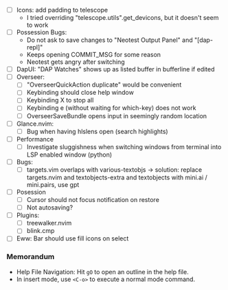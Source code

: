 
- [ ] Icons: add padding to telescope
    - I tried overriding "telescope.utils".get_devicons, but it doesn't seem to work
- [ ] Possession Bugs: 
    - Do not ask to save changes to "Neotest Output Panel" and "[dap-repl]"
    - Keeps opening COMMIT_MSG for some reason
    - Neotest gets angry after switching
- [ ] DapUI: "DAP Watches" shows up as listed buffer in bufferline if edited
- [ ] Overseer: 
    - [ ] "OverseerQuickAction duplicate" would be convenient
    - [ ] Keybinding <Esc> should close help window
    - [ ] Keybinding X to stop all
    - [ ] Keybinding <leader>e (without waiting for which-key) does not work
    - [ ] OverseerSaveBundle opens input in seemingly random location
- [ ] Glance.nvim:
    - [ ] Bug when having hlslens open (search highlights)
- [ ] Performance
    - [ ] Investigate sluggishness when switching windows from terminal into LSP
      enabled window (python)
- [ ] Bugs:
    - [ ] targets.vim overlaps with various-textobjs
        -> solution: replace targets.nvim and textobjects-extra and textobjects
        with mini.ai / mini.pairs, use gpt
- [ ] Posession
    - [ ] Cursor should not focus notification on restore
    - [ ] Not autosaving?
- [ ] Plugins:
    - [ ] treewalker.nvim
    - [ ] blink.cmp

- [ ] Eww: Bar should use fill icons on select

### Memorandum
- Help File Navigation: Hit `gO` to open an outline in the help file.
- In insert mode, use `<C-o>` to execute a normal mode command.

